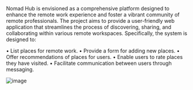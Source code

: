 
Nomad Hub is envisioned as a comprehensive platform designed to enhance the remote work experience and foster a vibrant community of remote professionals. The project aims to provide a user-friendly web application that streamlines the process of discovering, sharing, and collaborating within various remote workspaces. Specifically, the system is designed to:

•	List places for remote work.
•	Provide a form for adding new places.
•	Offer recommendations of places for users.
•	Enable users to rate places they have visited.
•	Facilitate communication between users through messaging.

![image](https://github.com/maidaarazic/nomadhub/assets/75145162/cb796108-57e7-461c-b2be-461e0e537bde)
